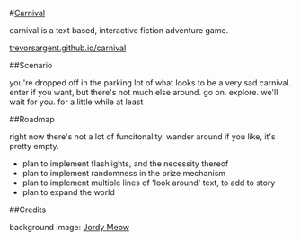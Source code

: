 #[Carnival](http://trevorsargent.github.io/carnival)

carnival is a text based, interactive fiction adventure game. 

[trevorsargent.github.io/carnival](http://trevorsargent.github.io/carnival)

##Scenario

you're dropped off in the parking lot of what looks to be a very sad carnival.  enter if you want, but there's not much else around.  go on. explore. we'll wait for you. for a little while at least

##Roadmap

right now there's not a lot of funcitonality. wander around if you like, it's pretty empty.

- plan to implement flashlights, and the necessity thereof
- plan to implement randomness in the prize mechanism
- plan to implement multiple lines of 'look around' text, to add to story
- plan to expand the world

##Credits

background image: [Jordy Meow](http://www.totorotimes.com/urban-exploration/nara-dreamland-abandoned-rollercoasters/)

